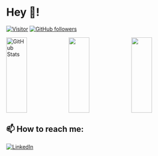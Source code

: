 <h1>Hey 👋!</h1>

[![Visitor](https://visitor-badge.laobi.icu/badge?page_id=avvari-da.avvari-da)](https://github.com/avvari-da) [![GitHub followers](https://img.shields.io/github/followers/avvari-da.svg?style=social&label=Follow)](https://github.com/avvari-da?tab=followers)

<div>
  <img style="float: left; width: 33%" height="200px" src="https://github-readme-streak-stats.herokuapp.com/?user=avvari-da" alt="GitHub Stats" />
  <img style="float: left; width: 33%" height="200px" src="https://github-readme-stats.vercel.app/api?username=avvari-da&count_private=true&show_icons=true&theme=vue&include_all_commits=true" />
  <img style="float: left; width: 33%" height="200px" src="https://github-readme-stats.vercel.app/api/top-langs/?username=avvari-da&layout=compact">
  <div style="clear: both"></div>
</div>

<h2>📫 How to reach me:</h2>

<a href="https://www.linkedin.com/in/dheerajavvari/">![LinkedIn](https://img.shields.io/badge/LinkedIn-0077B5?style=for-the-badge&logo=linkedin&logoColor=white)</a>
